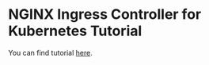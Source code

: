 # NGINX Ingress Controller for Kubernetes Tutorial

You can find tutorial [here](https://antonputra.com/kubernetes/nginx-ingress-controller/).
